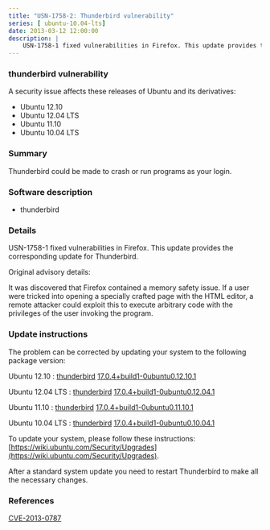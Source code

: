 ```yaml
---
title: "USN-1758-2: Thunderbird vulnerability"
series: [ ubuntu-10.04-lts]
date: 2013-03-12 12:00:00
description: |
    USN-1758-1 fixed vulnerabilities in Firefox. This update provides the corresponding update for Thunderbird.
--- 
```

 
 


### thunderbird vulnerability

A security issue affects these releases of Ubuntu and its derivatives:

* Ubuntu 12.10
* Ubuntu 12.04 LTS
* Ubuntu 11.10
* Ubuntu 10.04 LTS

### Summary

Thunderbird could be made to crash or run programs as your login. 

### Software description

* thunderbird 

### Details

USN-1758-1 fixed vulnerabilities in Firefox. This update provides the corresponding update for Thunderbird.

Original advisory details:

 It was discovered that Firefox contained a memory safety issue. If a user were tricked into opening a specially crafted page with the HTML editor, a remote attacker could exploit this to execute arbitrary code with the privileges of the user invoking the program. 

### Update instructions

The problem can be corrected by updating your system to the following package version:

Ubuntu 12.10
 : [thunderbird](https://launchpad.net/ubuntu/+source/thunderbird) <span> [17.0.4+build1-0ubuntu0.12.10.1](https://launchpad.net/ubuntu/+source/thunderbird/17.0.4+build1-0ubuntu0.12.10.1) </span> 

Ubuntu 12.04 LTS
 : [thunderbird](https://launchpad.net/ubuntu/+source/thunderbird) <span> [17.0.4+build1-0ubuntu0.12.04.1](https://launchpad.net/ubuntu/+source/thunderbird/17.0.4+build1-0ubuntu0.12.04.1) </span> 

Ubuntu 11.10
 : [thunderbird](https://launchpad.net/ubuntu/+source/thunderbird) <span> [17.0.4+build1-0ubuntu0.11.10.1](https://launchpad.net/ubuntu/+source/thunderbird/17.0.4+build1-0ubuntu0.11.10.1) </span> 

Ubuntu 10.04 LTS
 : [thunderbird](https://launchpad.net/ubuntu/+source/thunderbird) <span> [17.0.4+build1-0ubuntu0.10.04.1](https://launchpad.net/ubuntu/+source/thunderbird/17.0.4+build1-0ubuntu0.10.04.1) </span> 

To update your system, please follow these instructions: [https://wiki.ubuntu.com/Security/Upgrades](https://wiki.ubuntu.com/Security/Upgrades).

After a standard system update you need to restart Thunderbird to make all the necessary changes. 

### References

 
 [CVE-2013-0787](http://people.ubuntu.com/~ubuntu-security/cve/CVE-2013-0787)
 

